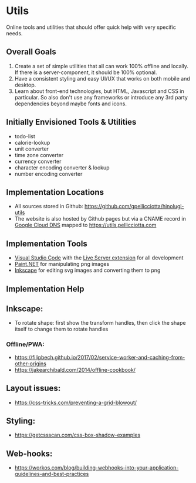 # Utils

Online tools and utilities that should offer quick help with very specific needs.


## Overall Goals

1. Create a set of simple utilities that all can work 100% offline and locally.
   If there is a server-component, it should be 100% optional.
2. Have a consistent styling and easy UI/UX that works on both mobile and desktop.
3. Learn about front-end technologies, but HTML, Javascript and CSS in particular.
   So also don't use any frameworks or introduce any 3rd party dependencies
   beyond maybe fonts and icons.


## Initially Envisioned Tools & Utilities

- todo-list
- calorie-lookup
- unit converter
- time zone converter
- currency converter
- character encoding converter & lookup
- number encoding converter


## Implementation Locations

- All sources stored in Github: https://github.com/gpellicciotta/hinolugi-utils
- The website is also hosted by Github pages but via a CNAME record in [Google Cloud DNS](https://console.cloud.google.com/net-services/dns/zones/pellicciotta-dns-zone/rrsets/utils.pellicciotta.com./CNAME/view?hl=nl&project=hinolugi-apps) 
  mapped to https://utils.pellicciotta.com


## Implementation Tools

- [Visual Studio Code](https://code.visualstudio.com/) with the [Live Server extension](https://marketplace.visualstudio.com/items?itemName=ritwickdey.LiveServer) for all development
- [Paint.NET](http://paint.net/) for manipulating png images
- [Inkscape](https://inkscape.org/) for editing svg images and converting them to png


## Implementation Help

## Inkscape:

- To rotate shape: first show the transform handles, then click the shape itself to change them to rotate handles

### Offline/PWA:
- https://filipbech.github.io/2017/02/service-worker-and-caching-from-other-origins
- https://jakearchibald.com/2014/offline-cookbook/

## Layout issues:
- https://css-tricks.com/preventing-a-grid-blowout/

## Styling:
- https://getcssscan.com/css-box-shadow-examples

## Web-hooks:
- https://workos.com/blog/building-webhooks-into-your-application-guidelines-and-best-practices
